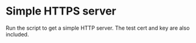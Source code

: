 # Simple HTTPS server
Run the script to get a simple HTTP server. The test cert and key are also included. 